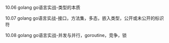 10.06
golang
go语言实战-类型的本质

10.07
golang
go语言实战-接口，方法集，多态，嵌入类型，公开或未公开的标识符

10.08
golang
go语言实战-并发与并行，goroutine，竞争，锁